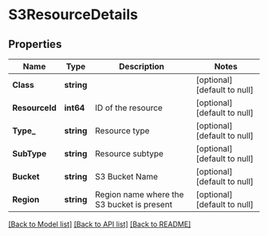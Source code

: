 # S3ResourceDetails

## Properties
Name | Type | Description | Notes
------------ | ------------- | ------------- | -------------
**Class** | **string** |  | [optional] [default to null]
**ResourceId** | **int64** | ID of the resource | [optional] [default to null]
**Type_** | **string** | Resource type | [optional] [default to null]
**SubType** | **string** | Resource subtype | [optional] [default to null]
**Bucket** | **string** | S3 Bucket Name | [optional] [default to null]
**Region** | **string** | Region name where the S3 bucket is present | [optional] [default to null]

[[Back to Model list]](../README.md#documentation-for-models) [[Back to API list]](../README.md#documentation-for-api-endpoints) [[Back to README]](../README.md)


